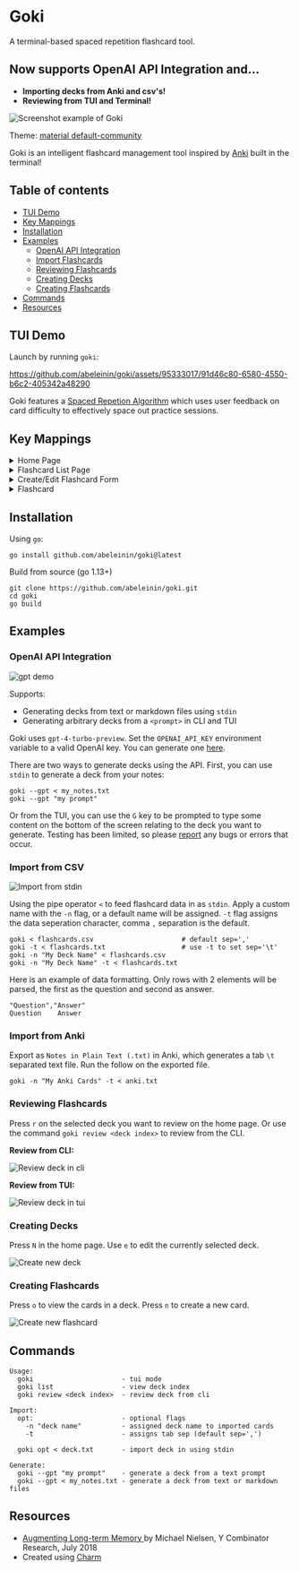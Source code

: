 # Goki

A terminal-based spaced repetition flashcard tool. 

## Now supports OpenAI API Integration and...

- **Importing decks from Anki and csv's!**
- **Reviewing from TUI and Terminal!**

![Screenshot example of Goki](img/goki_main.png)

Theme: [material default-community](https://github.com/kaicataldo/material.vim)

Goki is an intelligent flashcard management tool inspired by 
[Anki](https://apps.ankiweb.net/) built in the terminal!

## Table of contents

- [TUI Demo](#tui-demo)
- [Key Mappings](#key-mappings)
- [Installation](#installation)
- [Examples](#examples)
    - [OpenAI API Integration](#openai-api-integration)
    - [Import Flashcards](#import-from-csv)
    - [Reviewing Flashcards](#reviewing-flashcards)
    - [Creating Decks](#creating-decks)
    - [Creating Flashcards](#creating-flashcards)
- [Commands](#commands)
- [Resources](#resources)

## TUI Demo

Launch by running `goki`:

https://github.com/abeleinin/goki/assets/95333017/91d46c80-6580-4550-b6c2-405342a48290

Goki features a [Spaced Repetion Algorithm](https://en.wikipedia.org/wiki/Spaced_repetition)
which uses user feedback on card difficulty to effectively space out practice sessions.

## Key Mappings

<details>
<summary>Home Page</summary>

| Action       | Keybinding |
|--------------|------------|
| Review Decks Flashcards | `r`        |
| Create New Deck         | `N`        |
| Generate a Deck using GPT | `G`        |
| View Deck Card List     | `o`        |
| Edit Deck Name          | `e`        |
| Delete Deck      | `d`        |
| Move Up          | `up arrow`,`k`      |
| Move Down        | `down arrow`,`j`      |
| Toggle Help Menu      | `?`        |
| Quit             | `q`,`ctrl+c` |

</details>

<details>
<summary>Flashcard List Page</summary>

| Action           | Keybinding |
|------------------|------------|
| Move Up          | `up arrow`,`k`      |
| Move Down        | `down arrow`,`j`      |
| Next page        | `right arrow`,`l`      |
| Previous Page    | `left arrow`,`h`      |
| Search Flashcards | `/`        |
| New Card     | `n`        |
| Edit Card    | `e`        |
| Delete Card  | `d`        |
| Undo Deleted Card | `u`    |

</details>

<details>
<summary>Create/Edit Flashcard Form</summary>

| Action         | Keybinding |
|----------------|------------|
| Next Field / Submit | `enter`    |
| Previous Field      | `tab`      |
| Exit Form           | `esc`      |

</details>

<details>
<summary>Flashcard</summary>

| Action      | Keybinding |
|-------------|------------|
| Exit Review | `esc`      |
| Show Back   | `o`        |
| Flashcard needs repeated again | `1`        |
| Flashcard took some thought | `2`        |
| Flashcard was easy to remember | `3`        |

</details>

## Installation

Using `go`:

```
go install github.com/abeleinin/goki@latest
```

Build from source (go 1.13+)

```
git clone https://github.com/abeleinin/goki.git
cd goki
go build
```

## Examples

### OpenAI API Integration

![gpt demo](img/gpt_demo.gif)

Supports:

- Generating decks from text or markdown files using `stdin`
- Generating arbitrary decks from a `<prompt>` in CLI and TUI

Goki uses `gpt-4-turbo-preview`. Set the `OPENAI_API_KEY` environment variable to a valid OpenAI key. You can generate one [here](https://platform.openai.com/api-keys).

There are two ways to generate decks using the API. First, you can use `stdin` to generate a deck from your notes:

```
goki --gpt < my_notes.txt
goki --gpt "my prompt"
```

Or from the TUI, you can use the `G` key to be prompted to type some content on the bottom of the screen relating to the deck you want to generate. Testing has been limited, so please [report](https://github.com/abeleinin/goki/issues/new) any bugs or errors that occur.

### Import from CSV

![Import from stdin](img/import.gif)

Using the pipe operator `<` to feed flashcard data in as `stdin`. Apply 
a custom name with the `-n` flag, or a default name will be assigned.
`-t` flag assigns the data seperation character, comma `,` separation
is the default.

```
goki < flashcards.csv                      # default sep=','
goki -t < flashcards.txt                   # use -t to set sep='\t'
goki -n "My Deck Name" < flashcards.csv
goki -n "My Deck Name" -t < flashcards.txt
```

Here is an example of data formatting. Only rows with 2 elements 
will be parsed, the first as the question and second as answer.

```
"Question","Answer"
Question    Answer
```

### Import from Anki

Export as `Notes in Plain Text (.txt)` in Anki, which generates a tab `\t` separated text file. Run the follow on the exported file.

```
goki -n "My Anki Cards" -t < anki.txt
```

### Reviewing Flashcards

Press `r` on the selected deck you want to review on the home page. Or
use the command `goki review <deck index>` to review from the CLI.

**Review from CLI:**

![Review deck in cli](img/review_cli.gif)

**Review from TUI:**

![Review deck in tui](img/review.gif)

### Creating Decks

Press `N` in the home page. Use `e` to edit the currently selected deck.

![Create new deck](img/create_deck.gif)

### Creating Flashcards

Press `o` to view the cards in a deck. Press `n` to create a new card.

![Create new flashcard](img/create_card.gif)

## Commands

```
Usage:
  goki                      - tui mode
  goki list                 - view deck index
  goki review <deck index>  - review deck from cli
		
Import:
  opt:                      - optional flags
    -n "deck name"          - assigned deck name to imported cards
    -t                      - assigns tab sep (default sep=',')

  goki opt < deck.txt       - import deck in using stdin

Generate:
  goki --gpt "my prompt"    - generate a deck from a text prompt
  goki --gpt < my_notes.txt - generate a deck from text or markdown files
```

## Resources

- [Augmenting Long-term Memory ](https://augmentingcognition.com/ltm.html) by Michael Nielsen, Y Combinator Research, July 2018
- Created using [Charm](https://charm.sh/)

